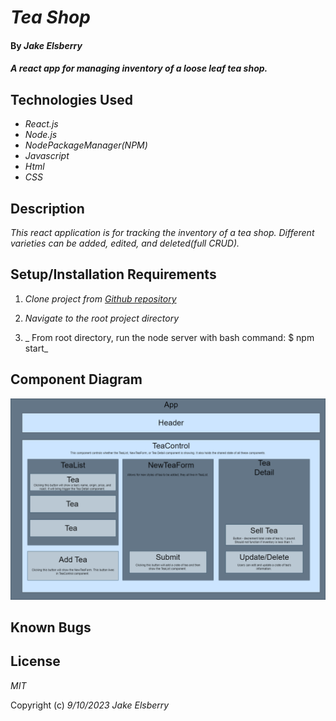 # _Tea Shop_

#### By _**Jake Elsberry**_

#### _A react app for managing inventory of a loose leaf  tea shop._

## Technologies Used

* _React.js_
* _Node.js_
* _NodePackageManager(NPM)_
* _Javascript_
* _Html_
* _CSS_

## Description

_This react application is for tracking the inventory of a tea shop. Different varieties can be added, edited, and deleted(full CRUD)._

## Setup/Installation Requirements

1.  _Clone project from [Github repository](https://github.com/Schmelzberry/TeaShop)_

2. _Navigate to the root project directory_

3.  _ From root directory, run the node server with bash command: $ npm start_

## Component Diagram

![Component Diagram](src/img/TeaShopComponents2.png "Component Diagram")

## Known Bugs


## License

_MIT_

Copyright (c) _9/10/2023_ _Jake Elsberry_